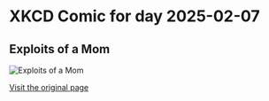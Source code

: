 
# XKCD Comic for day 2025-02-07

## Exploits of a Mom

![Exploits of a Mom](https://imgs.xkcd.com/comics/exploits_of_a_mom.png "Her daughter is named Help I'm trapped in a driver's license factory.")

[Visit the original page](https://xkcd.com/327/)
